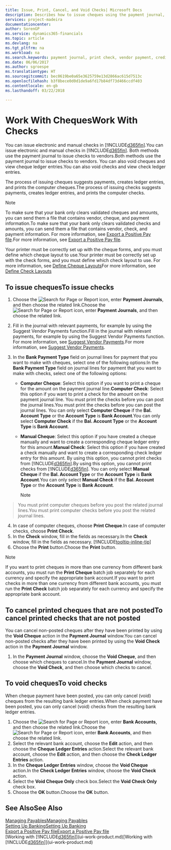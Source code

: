 ```yaml
---
title: Issue, Print, Cancel, and Void Checks| Microsoft Docs
description: Describes how to issue cheques using the payment journal, print cheques, and void or view cheque ledger entries in Finance and Operations, Business edition.
services: project-madeira
documentationcenter: 
author: SorenGP
ms.service: dynamics365-financials
ms.topic: article
ms.devlang: na
ms.tgt_pltfrm: na
ms.workload: na
ms.search.keywords: payment journal, print check, vendor payment, creditor, debt, balance due, AP
ms.date: 06/06/2017
ms.author: sgroespe
ms.translationtype: HT
ms.sourcegitcommit: bec0619be0a65e3625759e13d2866ac615d7513c
ms.openlocfilehash: b3f8bece0d0d1de9a6fd17b84df73d466ccdf403
ms.contentlocale: en-gb
ms.lasthandoff: 03/22/2018

---
```

# <a name="work-with-checks"></a><span data-ttu-id="e4a72-103">Work With Cheques</span><span class="sxs-lookup"><span data-stu-id="e4a72-103">Work With Checks</span></span>
<span data-ttu-id="e4a72-104">You can issue electronic and manual checks in [!INCLUDE[d365fin](includes/d365fin_md.md)].</span><span class="sxs-lookup"><span data-stu-id="e4a72-104">You can issue electronic and manual checks in [!INCLUDE[d365fin](includes/d365fin_md.md)].</span></span> <span data-ttu-id="e4a72-105">Both methods use the payment journal to issue checks to vendors.</span><span class="sxs-lookup"><span data-stu-id="e4a72-105">Both methods use the payment journal to issue checks to vendors.</span></span> <span data-ttu-id="e4a72-106">You can also void cheques and view cheque ledger entries.</span><span class="sxs-lookup"><span data-stu-id="e4a72-106">You can also void checks and view check ledger entries.</span></span>

<span data-ttu-id="e4a72-107">The process of issuing cheques suggests payments, creates ledger entries, and prints the computer cheques.</span><span class="sxs-lookup"><span data-stu-id="e4a72-107">The process of issuing checks suggests payments, creates ledger entries, and prints the computer checks.</span></span>

> [!NOTE]  
>   <span data-ttu-id="e4a72-108">To make sure that your bank only clears validated cheques and amounts, you can send them a file that contains vendor, cheque, and payment information.</span><span class="sxs-lookup"><span data-stu-id="e4a72-108">To make sure that your bank only clears validated checks and amounts, you can send them a file that contains vendor, check, and payment information.</span></span> <span data-ttu-id="e4a72-109">For more information, see [Export a Positive Pay file](finance-how-positive-pay.md).</span><span class="sxs-lookup"><span data-stu-id="e4a72-109">For more information, see [Export a Positive Pay file](finance-how-positive-pay.md).</span></span>

<span data-ttu-id="e4a72-110">Your printer must be correctly set up with the cheque forms, and you must define which cheque layout to use.</span><span class="sxs-lookup"><span data-stu-id="e4a72-110">Your printer must be correctly set up with the check forms, and you must define which check layout to use.</span></span> <span data-ttu-id="e4a72-111">For more information, see [Define Cheque Layouts](finance-how-define-check-layouts.md)</span><span class="sxs-lookup"><span data-stu-id="e4a72-111">For more information, see [Define Check Layouts](finance-how-define-check-layouts.md)</span></span>

## <a name="to-issue-checks"></a><span data-ttu-id="e4a72-112">To issue cheques</span><span class="sxs-lookup"><span data-stu-id="e4a72-112">To issue checks</span></span>
1. <span data-ttu-id="e4a72-113">Choose the ![Search for Page or Report](media/ui-search/search_small.png "Search for Page or Report icon") icon, enter **Payment Journals**, and then choose the related link.</span><span class="sxs-lookup"><span data-stu-id="e4a72-113">Choose the ![Search for Page or Report](media/ui-search/search_small.png "Search for Page or Report icon") icon, enter **Payment Journals**, and then choose the related link.</span></span>
2. <span data-ttu-id="e4a72-114">Fill in the journal with relevant payments, for example by using the Suggest Vendor Payments function.</span><span class="sxs-lookup"><span data-stu-id="e4a72-114">Fill in the journal with relevant payments, for example by using the Suggest Vendor Payments function.</span></span> <span data-ttu-id="e4a72-115">For more information, see [Suggest Vendor Payments](payables-how-suggest-vendor-payments.md).</span><span class="sxs-lookup"><span data-stu-id="e4a72-115">For more information, see [Suggest Vendor Payments](payables-how-suggest-vendor-payments.md).</span></span>
3. <span data-ttu-id="e4a72-116">In the **Bank Payment Type** field on journal lines for payment that you want to make with cheques, select one of the following options:</span><span class="sxs-lookup"><span data-stu-id="e4a72-116">In the **Bank Payment Type** field on journal lines for payment that you want to make with checks, select one of the following options:</span></span>

   * <span data-ttu-id="e4a72-117">**Computer Cheque**: Select this option if you want to print a cheque for the amount on the payment journal line.</span><span class="sxs-lookup"><span data-stu-id="e4a72-117">**Computer Check**: Select this option if you want to print a check for the amount on the payment journal line.</span></span> <span data-ttu-id="e4a72-118">You must print the checks before you can post the journal lines.</span><span class="sxs-lookup"><span data-stu-id="e4a72-118">You must print the checks before you can post the journal lines.</span></span> <span data-ttu-id="e4a72-119">You can only select **Computer Cheque** if the **Bal. Account Type** or the **Account Type** is **Bank Account**.</span><span class="sxs-lookup"><span data-stu-id="e4a72-119">You can only select **Computer Check** if the **Bal. Account Type** or the **Account Type** is **Bank Account**.</span></span>
   * <span data-ttu-id="e4a72-120">**Manual Cheque**: Select this option if you have created a cheque manually and want to create a corresponding cheque ledger entry for this amount.</span><span class="sxs-lookup"><span data-stu-id="e4a72-120">**Manual Check**: Select this option if you have created a check manually and want to create a corresponding check ledger entry for this amount.</span></span> <span data-ttu-id="e4a72-121">By using this option, you cannot print checks from [!INCLUDE[d365fin](includes/d365fin_md.md)].</span><span class="sxs-lookup"><span data-stu-id="e4a72-121">By using this option, you cannot print checks from [!INCLUDE[d365fin](includes/d365fin_md.md)].</span></span> <span data-ttu-id="e4a72-122">You can only select **Manual Cheque** if the **Bal. Account Type** or the **Account Type** is **Bank Account**.</span><span class="sxs-lookup"><span data-stu-id="e4a72-122">You can only select **Manual Check** if the **Bal. Account Type** or the **Account Type** is **Bank Account**.</span></span>

     > [!NOTE]  
>   <span data-ttu-id="e4a72-123">You must print computer cheques before you post the related journal lines.</span><span class="sxs-lookup"><span data-stu-id="e4a72-123">You must print computer checks before you post the related journal lines.</span></span>
4. <span data-ttu-id="e4a72-124">In case of computer cheques, choose **Print Cheque**.</span><span class="sxs-lookup"><span data-stu-id="e4a72-124">In case of computer checks, choose **Print Check**.</span></span>
5. <span data-ttu-id="e4a72-125">In the **Check** window, fill in the fields as necessary.</span><span class="sxs-lookup"><span data-stu-id="e4a72-125">In the **Check** window, fill in the fields as necessary.</span></span> [!INCLUDE[tooltip-inline-tip](includes/tooltip-inline-tip_md.md)]
6. <span data-ttu-id="e4a72-126">Choose the **Print** button.</span><span class="sxs-lookup"><span data-stu-id="e4a72-126">Choose the **Print** button.</span></span>

> [!NOTE]  
>   <span data-ttu-id="e4a72-127">If you want to print cheques in more than one currency from different bank accounts, you must run the **Print Cheque** batch job separately for each currency and specify the appropriate bank account.</span><span class="sxs-lookup"><span data-stu-id="e4a72-127">If you want to print checks in more than one currency from different bank accounts, you must run the **Print Check** batch job separately for each currency and specify the appropriate bank account.</span></span>

## <a name="to-cancel-printed-checks-that-are-not-posted"></a><span data-ttu-id="e4a72-128">To cancel printed cheques that are not posted</span><span class="sxs-lookup"><span data-stu-id="e4a72-128">To cancel printed checks that are not posted</span></span>
<span data-ttu-id="e4a72-129">You can cancel non-posted cheques after they have been printed by using the **Void Cheque** action in the **Payment Journal** window.</span><span class="sxs-lookup"><span data-stu-id="e4a72-129">You can cancel non-posted checks after they have been printed by using the **Void Check** action in the **Payment Journal** window.</span></span>

1. <span data-ttu-id="e4a72-130">In the **Payment Journal** window, choose the **Void Cheque**, and then choose which cheques to cancel.</span><span class="sxs-lookup"><span data-stu-id="e4a72-130">In the **Payment Journal** window, choose the **Void Check**, and then choose which checks to cancel.</span></span>

## <a name="to-void-checks"></a><span data-ttu-id="e4a72-131">To void cheques</span><span class="sxs-lookup"><span data-stu-id="e4a72-131">To void checks</span></span>
<span data-ttu-id="e4a72-132">When cheque payment have been posted, you can only cancel (void) cheques from the resulting bank ledger entries.</span><span class="sxs-lookup"><span data-stu-id="e4a72-132">When check payment have been posted, you can only cancel (void) checks from the resulting bank ledger entries.</span></span>

1. <span data-ttu-id="e4a72-133">Choose the ![Search for Page or Report](media/ui-search/search_small.png "Search for Page or Report icon") icon, enter **Bank Accounts**, and then choose the related link.</span><span class="sxs-lookup"><span data-stu-id="e4a72-133">Choose the ![Search for Page or Report](media/ui-search/search_small.png "Search for Page or Report icon") icon, enter **Bank Accounts**, and then choose the related link.</span></span>
2. <span data-ttu-id="e4a72-134">Select the relevant bank account, choose the **Edit** action, and then choose the **Cheque Ledger Entries** action.</span><span class="sxs-lookup"><span data-stu-id="e4a72-134">Select the relevant bank account, choose the **Edit** action, and then choose the **Check Ledger Entries** action.</span></span>
3. <span data-ttu-id="e4a72-135">In the **Cheque Ledger Entries** window, choose the **Void Cheque** action.</span><span class="sxs-lookup"><span data-stu-id="e4a72-135">In the **Check Ledger Entries** window, choose the **Void Check** action.</span></span>
4. <span data-ttu-id="e4a72-136">Select the **Void Cheque Only** check box.</span><span class="sxs-lookup"><span data-stu-id="e4a72-136">Select the **Void Check Only** check box.</span></span>
5. <span data-ttu-id="e4a72-137">Choose the **OK** button.</span><span class="sxs-lookup"><span data-stu-id="e4a72-137">Choose the **OK** button.</span></span>

## <a name="see-also"></a><span data-ttu-id="e4a72-138">See Also</span><span class="sxs-lookup"><span data-stu-id="e4a72-138">See Also</span></span>
[<span data-ttu-id="e4a72-139">Managing Payables</span><span class="sxs-lookup"><span data-stu-id="e4a72-139">Managing Payables</span></span>](payables-manage-payables.md)  
[<span data-ttu-id="e4a72-140">Setting Up Banking</span><span class="sxs-lookup"><span data-stu-id="e4a72-140">Setting Up Banking</span></span>](bank-setup-banking.md)  
[<span data-ttu-id="e4a72-141">Export a Positive Pay file</span><span class="sxs-lookup"><span data-stu-id="e4a72-141">Export a Positive Pay file</span></span>](finance-how-positive-pay.md)  
<span data-ttu-id="e4a72-142">[Working with [!INCLUDE[d365fin](includes/d365fin_md.md)]](ui-work-product.md)</span><span class="sxs-lookup"><span data-stu-id="e4a72-142">[Working with [!INCLUDE[d365fin](includes/d365fin_md.md)]](ui-work-product.md)</span></span>  


